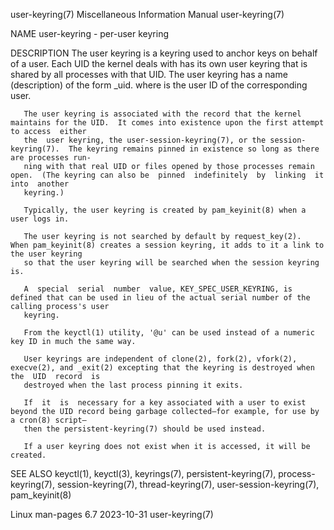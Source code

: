 user-keyring(7)						       Miscellaneous Information Manual						       user-keyring(7)

NAME
       user-keyring - per-user keyring

DESCRIPTION
       The  user  keyring is a keyring used to anchor keys on behalf of a user.	 Each UID the kernel deals with has its own user keyring that is shared by all
       processes with that UID.	 The user keyring has a name (description) of the form _uid.<UID> where <UID> is the user ID of the corresponding user.

       The user keyring is associated with the record that the kernel maintains for the UID.  It comes into existence upon the first attempt to access	either
       the  user keyring, the user-session-keyring(7), or the session-keyring(7).  The keyring remains pinned in existence so long as there are processes run‐
       ning with that real UID or files opened by those processes remain open.	(The keyring can also be  pinned  indefinitely	by  linking  it	 into  another
       keyring.)

       Typically, the user keyring is created by pam_keyinit(8) when a user logs in.

       The user keyring is not searched by default by request_key(2).  When pam_keyinit(8) creates a session keyring, it adds to it a link to the user keyring
       so that the user keyring will be searched when the session keyring is.

       A  special  serial  number  value, KEY_SPEC_USER_KEYRING, is defined that can be used in lieu of the actual serial number of the calling process's user
       keyring.

       From the keyctl(1) utility, '@u' can be used instead of a numeric key ID in much the same way.

       User keyrings are independent of clone(2), fork(2), vfork(2), execve(2), and _exit(2) excepting that the keyring is destroyed when the  UID  record  is
       destroyed when the last process pinning it exits.

       If  it  is  necessary for a key associated with a user to exist beyond the UID record being garbage collected—for example, for use by a cron(8) script—
       then the persistent-keyring(7) should be used instead.

       If a user keyring does not exist when it is accessed, it will be created.

SEE ALSO
       keyctl(1), keyctl(3), keyrings(7), persistent-keyring(7), process-keyring(7), session-keyring(7), thread-keyring(7), user-session-keyring(7),
       pam_keyinit(8)

Linux man-pages 6.7							  2023-10-31							       user-keyring(7)
